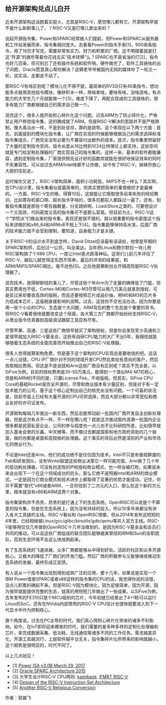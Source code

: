 ## 给开源架构兑点儿白开

近来开源架构这话题着实挺火，尤其是RISC-V，感觉哪儿都有它。开源架构早就不是什么新鲜事儿了，丫RISC-V又是打哪儿冒出来的？

说起开源指令集，Power和SPARC经常被人们提起，但Power和SPARC从服务器和工作站发展而来，指令集相对庞大。去看看Power的指令手册[1]，900来条指令，用了18页才写完，需要非常有实力、财力和积累的厂商。这不明摆着就是打这“开源”的旗号等着你花钱去买“技术转移”么？SPARC也不是省油的灯[2]，指令也好几百条，但可别忘了还有操作系统和软件呐，硬件做完了，软件工具链啥的出了问题，Oracle愿意真心帮你解决？这俩老爷爷被国内无知的媒体吵了一轮又一轮，说实话，走都走不动了。

那RISC-V有啥区别呢？模块儿化不得不提，最简单的RV32I只有40条指令，想功能多点就用其他指令模块，像拼积木一样，用啥拿啥，要啥有啥，没啥造啥。有点能力的大学生几个月就能做一个[3]，难度下降了，再配合现成的工具链啥的，很多有能力厂商都根据自己的需求自己做一个。

说完这个，很多人就开始担心碎片化这个问题。过去ARM为了防止碎片化，严格禁止用户修改指令集，这的确成就了ARM。但是RISC-V解决的思路并不是严格限制，像大禹治水一样，不是到处垒坝，靠的是疏导。这个体现在以下两个方面：首先，前面提到的模块化指令集，让厂商在实现的时候能够根据自己的需求选择标准指令集组合，厂商完全没有必要为不兼容付出额外的成本。其次，指令集里预留好了大量的定制指令空间，指令长度从16比特到1024比特理论上都支持，这些空间就是专门给定制处理器的厂商实现自己的指令集的。这样一来，基本的软件都能兼容，遇到定制指令集，厂家提供预先设计好的函数库就能在很好地保证效率的同时不失兼容性。可以说过去ARM/Intel啥都不让你做，如今有了RISC-V，妹妹你放心大胆的往前走。

这时候你又说了，RISC-V架构简单，面积小功耗低，MIPS不也一样么？其实啊，在CPU设计里，指令集看似是最简单的，但其实想把简单的事情做好才是最难的。一方面，RISC-V生的晚，得算10后，这就能让它吸取很多前辈失败的经验教训，比如寄存机窗口啊、超长指令字啥的，很多坑都前人都踩过一遍了。还有，别看指令集就是那些个寄存器数量、分支跳转啊、Load/Store之类的，可要想设计一个又高效，代码密度又高的指令集可不是那么容易。但目前为止，RISC-V这个“学院派”们做出来的指令集，表现还是很不错的。就以很重要的指令密度这个指标来讲做的和x86\_64和ARMv8不相上下[4]。指令集能够保持高水准，后面厂商的技术能力就不会受到限制，要知道，自身能力才是关键。

关于RISC-V的设计水平到底怎样，David Ditzel应该最有话语权，他曾是早期的SPARC架构师，后创过一公司，叫全美达。当年把Linus和鲍尔默拉一块儿用RISC架构搞了个X86 CPU，一度让Intel差点跌落神坛。这哥们儿前几年评估了RISC-V，越玩儿越觉得这东西不简单，最后的评测的结果是，和ARM/MIPS/SPARC相比，毫不逊色[5]。之后他就果断创业开搞高性能RISC-V处理器了。

说完技术，就得聊聊钱的事儿了。尽管这些个年Arm为了走量的确降低了门槛，但其实费用也不低，Cortex-M0和Cortex-M3尽管可以用几万美元就拿到授权，可是反过来却要收高昂的版税，而且还要按照芯片成品价抽，用M0和M3的芯片多为低成本芯片，这版税直接影响利润啊。过去，这钱你不交也没办法，因为你要是用一些个小众的CPU，生态是个大问题，ARM背后的整个生态是个重要的背书。但RISC-V看着很快就要改变这个局面，各大第三方厂商都开始纷纷支持RISC-V，从商业指令仿真器到高级调试跟踪工具应有尽有。

尽管苹果、高通、三星这些厂商很早就买了架构授权，但是你会发现至少高通和三星很早就加入RISC-V基金会，这些有自研CPU能力的大厂不出5年，我相信就能够随着生态系统的全面完善而开始推出自己的RISC-V处理器。

很多人觉得就算架构免费，但是基于这个架构的CPU实现总是要收钱的吧。这话一点儿没错，CPU IP厂商针对不同的领域开发CPU然后卖给有意向的客户，然后收取相应费用。但这是不是说就和Arm这些厂商没有区别呢？其实不完全是，以SiFive为例，目前的授权费用是30-50万美元，能得到一个类似M4-M7的核心，但是和ARM的不同的是，只要License Fee，不收版税。但其实，SiFive CPU Core的基础Rocket是完全开源的，尽管和商业版本有少量区别，但是对于有一定技术能力的公司，基于这个核心定制出自己的核完全没有问题。一个可喜的状况是，目前市面上已经有大量开源的CPU可供选择，而且大部分都以非常宽松和商业友好的许可证发布。

开源架构每隔几年就出一新东西，然后总能带动起一批国内厂商开发自主创新处理器，但是这次有点不一样，不一样在哪儿呢？就是这次推动国内浪潮一批国内企业很多都是民营私营企业，公司的参与程度也一点儿也不比科研院所差，比如很早就加入基金会里的乐鑫、中天微等，而不像过去都是国家和地方政府资助的几个独苗，做的也都是桌面和高规格的处理器。这个事实的背后必然是深刻的产业和市场化的商业行为。

不论是Intel还是Arm，他们的成功绝不是仅仅因为技术。Intel不只是有傲视群雄的Fab和研发团队，没有Wintel联盟这些商业决策它一样可能完蛋。Arm做了几十年的低功耗处理器，可没有创造性的IP核授权商业模式，也一样会被打败。如果说未来会出现下一个在这个领域成功的巨头，那么它绝不是照搬Intel和ARM的商业模式，一定是因为它商业模式和技术进步上都取得了显著的优势才能成功。记住，你并不需要“取代”x86或者ARM，一旦你找到了二次元的入口，那么在这个新的次元里，根本就没有x86和ARM这两个对象。

指令集架构并不昂贵，昂贵的是打通上下的生态系统。OpenRISC可以说是个不算差的指令集，但是在生态系统上，因为没有持续的投入，所以10多年来都没有进入各大工具链的主线。RISC-V看似和
OpenRISC很像，但从2014年发布这短短的4年里，已经相继被Linux/gcc/glibc/binutils/gdb/qemu等并入官方主线。RISC-V能够用仅仅几年做到OpenRISC十几年没做到的，是因为RISC-V基金会和会员们共同的推动。可以说这些厂商组成的联合团队能够媲美曾经的IBM和Sun的全职团队，否则生态环境不会这么快成熟起来。

有了生态系统的飞速进展，众多厂商都能够从中得到好处。活跃的社区和众多开源核心，又极大的降低了厂商们的开发门槛。然后厂商的积极参与又能够继续推动生态系统的发展，最终形成正反馈。

有人说从一个指令集出现到得到成熟广泛的应用，要十几年。如果说是实现一个IBM Power或者SPARC或者x86这样的指令集的CPU的话，我觉得你说的没错，没点儿积累的确起不来。但是RISC-V因为模块化，因为足够简单，因为开源，因为很早就能提供完整的生态，就真的用短短几年做出了一些成果。以SiFive为例，去年发布的FE310只是个MCU级别的芯片，今年初就已经推出了4+1核可以运行Linux的SoC。还有在NVidia内部使用的RISC-V CPU估计也很快就要进入到下一代显卡中作为控制核心。

换个角度说，过去在PC主导的时代，我们真心得担心碎片化带来的诸多不利影响。如今，在IoT即将迎来爆发的时代，我们需要的是多种多样的定制化处理器和芯片，来完成数据采集、低功耗、无线通信等诸多不同的工作任务。需求越差异化，开源工具越流行，上层软件越平台无关，指令集碎片化所带来的影响就越小。这个趋势是很明显的，时代不同了。

以上几点拙见！

- [1] [Power ISA v3.0B March 29, 2017](https://ibm.ent.box.com/s/1hzcwkwf8rbju5h9iyf44wm94amnlcrv)
- [2] [Oracle SPARC Architecture 2015](http://www.oracle.com/technetwork/server-storage/sun-sparc-enterprise/documentation/sparc-architecture-2015-2868130.pdf)
- [3] 大学生设计RISC-V CPU两则: [kamikaze](https://github.com/rgwan/kamikaze), [iFMRT RISC-V](https://github.com/iFMRT/Graduation-Project-2012/tree/base)
- [4] [Design of the RISC-V Instruction Set Architecture](https://people.eecs.berkeley.edu/~krste/papers/EECS-2016-1.pdf)
- [5] [Another RISC-V Religious Conversion](https://www.eejournal.com/article/another-risc-v-religious-conversion/)

作者：郭雄飞
